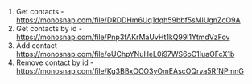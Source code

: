1. Get contacts - https://monosnap.com/file/DRDDHm6Uq1dqh59bbf5sMIUgnZcO9A
2. Get contacts by id - https://monosnap.com/file/Pnp3fAKrMaUvHt1kQ99l1YtmdVzFov
3. Add contact - https://monosnap.com/file/oUChpYNuHeL0i97WS6oC1IuaOFcX1b
4. Remove contact by id - https://monosnap.com/file/Kg3BBxOCO3yOmEAscOQrva5RfNPmnG
